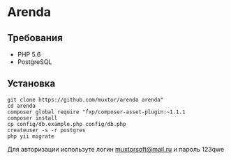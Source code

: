 Arenda
============================

Требования
-------------------
 - PHP 5.6
 - PostgreSQL


Установка
-------------------

    git clone https://github.com/muxtor/arenda arenda"
    cd arenda
    composer global require "fxp/composer-asset-plugin:~1.1.1
    composer install
    cp config/db.example.php config/db.php
    createuser -s -r postgres
    php yii migrate
    
   Для авторизации используте логин muxtorsoft@mail.ru и пароль 123qwe